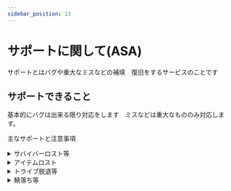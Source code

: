 ```yaml
---
sidebar_position: 13
---
```


# サポートに関して(ASA)

サポートとはバグや重大なミスなどの補填　復旧をするサービスのことです

## サポートできること

基本的にバグは出来る限り対応をします　ミスなどは重大なもののみ対応します。

主なサポートと注意事項

<details>
  <summary>サバイバーロスト等</summary>

  まずは焦らずに行動しましょう
  このサーバーではサバイバーを何らかのバグでロスとしても完全復旧が可能です<br></br>

  まずはロストした後に新規サバイバーを作成しないでください  
  また、作成してしまってもトライブに入りなおさないでください
  基本的には何もせずに待っていてください<br></br>
  <h4>サポートチャンネルでサバイバーロストのタグをつけて投稿をしてください</h4><br></br>
  <h2>必要項目</h2>
  　
  - 確実にサバイバーがいたマップとその時間（30分の倍数）で入力　<br></br>例：アイランドに20時40分～20時55分　GEN2に20時20分～20時55分にいた場合は　20時30分　GEN2にいましたと書いて下さい<br></br>
  - EOSID:

</details>

<details>
  <summary>アイテムロスト</summary>

このサポートは全体鯖落ちなど運営のミスなどで発生した場合を除き、サブスクドードー以上の方のみ対応しています
死体が埋まってしまった ログインしたら死んでいたなどの場合は、その直前のインベントリバックアップからの復元になります(バックアップにないものは復元不可になります)
[インベントリバックアップ](docs\asa\setting.md)は自動で30分に一回取られます。大事なアイテムなどを持ったときは、手動で[インベントリバックアップ](docs\asa\setting.md)をしましょう。

<h2>必要項目</h2>

- マップ：
- サバイバー名：
- ロスト時間：
- ログイン可能時間：(例：平日22時から24時 土日 18時から25時　今日 今から25時)

</details>

<details>
  <summary>トライブ脱退等</summary>

間違えてトライブを抜けてしまったなどの理由で建築や恐竜の所有権を失った場合<h4>1回のみ無料対応をします(ラプトル以上のサブスクに入っていれば無償)）</h4><br></br>

抜けてしまっても焦らずに何もせずに報告をしてください　トライブを抜けた状態で所有権があるものはトライブを戻した時に所有権を失います<br></br>
<h4>サポートチャンネルでトライブ脱退のタグをつけて投稿して下さい</h4><br></br>
投稿にこの項目を入力して管理人の対応をお待ちください<br></br>

<h2>必要項目</h2>

- 脱退したトライブの拠点のマップ　座標　トライブ名<br></br>
- 脱退したサバイバー名　インベントリを開いてインプラントに書いてある数字のID
- ログイン可能時間：(例：平日22時から24時 土日 18時から25時　今日 今から25時)

</details>

<details>
  <summary>鯖落ち等</summary>

どのマップか教えて下さい
</details>
